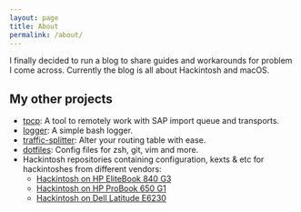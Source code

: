 ```yaml
---
layout: page
title: About
permalink: /about/
---
```


I finally decided to run a blog to share guides and workarounds for problem I come across. Currently the blog is all about Hackintosh and macOS.

## My other projects

- [tpcp](https://github.com/Hologos/tpcp): A tool to remotely work with SAP import queue and transports.
- [logger](https://github.com/Hologos/logger): A simple bash logger.
- [traffic-splitter](https://github.com/Hologos/traffic-splitter): Alter your routing table with ease.
- [dotfiles](https://github.com/Hologos/dotfiles): Config files for zsh, git, vim and more.
- Hackintosh repositories containing configuration, kexts &amp; etc for hackintoshes from different vendors:
  - [Hackintosh on HP EliteBook 840 G3](https://github.com/Hologos/hackintosh-hp-elitebook-840-g3)
  - [Hackintosh on HP ProBook 650 G1](https://github.com/Hologos/hackintosh-hp-probook-650-g1)
  - [Hackintosh on Dell Latitude E6230](https://github.com/Hologos/hackintosh-dell-latitude-e6230)
